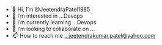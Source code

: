 - 👋 Hi, I’m @JeetendraPatel1985
- 👀 I’m interested in ...Devops
- 🌱 I’m currently learning ...Devops
- 💞️ I’m looking to collaborate on ...
- 📫 How to reach me ...jeetendrakumar.patel@yahoo.com

<!---
JeetendraPatel1985/JeetendraPatel1985 is a ✨ special ✨ repository because its `README.md` (this file) appears on your GitHub profile.
You can click the Preview link to take a look at your changes.
--->
